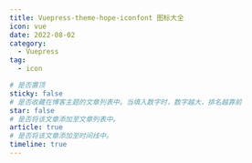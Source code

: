 ```yaml
---
title: Vuepress-theme-hope-iconfont 图标大全
icon: vue
date: 2022-08-02
category:
  - Vuepress
tag:
  - icon

# 是否置顶
sticky: false
# 是否收藏在博客主题的文章列表中。当填入数字时，数字越大，排名越靠前
star: false
# 是否将该文章添加至文章列表中。
article: true
# 是否将该文章添加至时间线中。
timeline: true
---
```

<CountView></CountView>


<!-- more -->


<Iconfont></Iconfont>